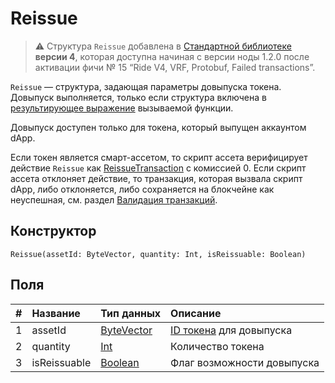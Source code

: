 # Reissue

> :warning: Структура `Reissue` добавлена в [Стандартной библиотеке](/ru/ride/script/standard-library) **версии 4**, которая доступна начиная с версии ноды 1.2.0 после активации фичи №&nbsp;15 “Ride V4, VRF, Protobuf, Failed transactions”.

`Reissue` — cтруктура, задающая параметры довыпуска токена. Довыпуск выполняется, только если структура включена в [результирующее выражение](/ru/ride/functions/callable-function#резуnьтат-выпоnнения-2) вызываемой функции.

Довыпуск доступен только для токена, который выпущен аккаунтом dApp. 

Если токен является смарт-ассетом, то скрипт ассета верифицирует действие `Reissue` как [ReissueTransaction](/ru/ride/structures/transaction-structures/reissue-transaction) с комиссией 0. Если скрипт ассета отклоняет действие, то транзакция, которая вызвала скрипт dApp, либо отклоняется, либо сохраняется на блокчейне как неуспешная, см. раздел [Валидация транзакций](/ru/blockchain/transaction/transaction-validation).

## Конструктор

```ride
Reissue(assetId: ByteVector, quantity: Int, isReissuable: Boolean)
```

## Поля

| # | Название | Тип данных | Описание |
| :--- | :--- | :--- | :--- |
| 1 | assetId | [ByteVector](/ru/ride/data-types/byte-vector) | [ID токена](/ru/blockchain/token/token-id) для довыпуска |
| 2 | quantity | [Int](/ru/ride/data-types/int) | Количество токена |
| 3 | isReissuable | [Boolean](/ru/ride/data-types/boolean) | Флаг возможности довыпуска |
